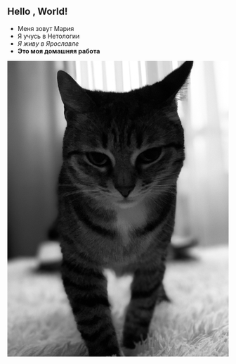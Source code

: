 ## Hello , World!
+ Меня зовут Мария  
+ Я учусь в Нетологии  
+ _Я живу в Ярославле_
+ __Это моя домашняя работа__

![изображение](IMG_1600.jpeg) 